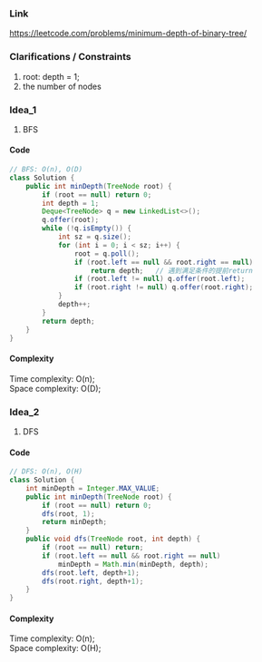 
### Link

https://leetcode.com/problems/minimum-depth-of-binary-tree/

### Clarifications / Constraints

1. root: depth = 1;
2. the number of nodes

### Idea_1

1. BFS


#### Code

```java
// BFS: O(n), O(D)
class Solution {    
    public int minDepth(TreeNode root) {
        if (root == null) return 0;
        int depth = 1;
        Deque<TreeNode> q = new LinkedList<>();
        q.offer(root);
        while (!q.isEmpty()) {
            int sz = q.size();
            for (int i = 0; i < sz; i++) {
                root = q.poll();
                if (root.left == null && root.right == null)
                    return depth;   // 遇到满足条件的提前return
                if (root.left != null) q.offer(root.left);
                if (root.right != null) q.offer(root.right);
            }
            depth++;
        }
        return depth;
    }
}
```

#### Complexity

Time complexity: O(n);    
Space complexity: O(D); 


### Idea_2

1. DFS 


#### Code

```java
// DFS: O(n), O(H)
class Solution {
    int minDepth = Integer.MAX_VALUE;
    public int minDepth(TreeNode root) {
        if (root == null) return 0;
        dfs(root, 1);
        return minDepth;
    }
    public void dfs(TreeNode root, int depth) {
        if (root == null) return;
        if (root.left == null && root.right == null)
            minDepth = Math.min(minDepth, depth);
        dfs(root.left, depth+1);
        dfs(root.right, depth+1);
    }
}
```

#### Complexity

Time complexity: O(n);   
Space complexity: O(H); 
